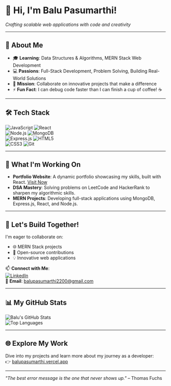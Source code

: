 # 👋 Hi, I'm Balu Pasumarthi!  
*Crafting scalable web applications with code and creativity*  

---

## 🌟 About Me  
- 🎓 **Learning**: Data Structures & Algorithms, MERN Stack Web Development  
- 💻 **Passions**: Full-Stack Development, Problem Solving, Building Real-World Solutions  
- 🚀 **Mission**: Collaborate on innovative projects that make a difference  
- ⚡ **Fun Fact**: I can debug code faster than I can finish a cup of coffee! ☕  

---

## 🛠️ Tech Stack  
![JavaScript](https://img.shields.io/badge/-JavaScript-333333?style=flat&logo=javascript)  ![React](https://img.shields.io/badge/-React-333333?style=flat&logo=react)  
![Node.js](https://img.shields.io/badge/-Node.js-333333?style=flat&logo=node.js)  ![MongoDB](https://img.shields.io/badge/-MongoDB-333333?style=flat&logo=mongodb)  
![Express.js](https://img.shields.io/badge/-Express.js-333333?style=flat&logo=express)  ![HTML5](https://img.shields.io/badge/-HTML5-333333?style=flat&logo=html5)  
![CSS3](https://img.shields.io/badge/-CSS3-333333?style=flat&logo=css3)  ![Git](https://img.shields.io/badge/-Git-333333?style=flat&logo=git)  

---

## 🌱 What I'm Working On  
- **Portfolio Website**: A dynamic portfolio showcasing my skills, built with React. [Visit Now](https://balupasumarthi.vercel.app/)  
- **DSA Mastery**: Solving problems on LeetCode and HackerRank to sharpen my algorithmic skills.  
- **MERN Projects**: Developing full-stack applications using MongoDB, Express.js, React, and Node.js.  

---

## 💞️ Let's Build Together!  
I'm eager to collaborate on:  
- 🌐 MERN Stack projects  
- 🧩 Open-source contributions  
- 💡 Innovative web applications  

📫 **Connect with Me**:  
[![LinkedIn](https://img.shields.io/badge/-LinkedIn-0077B5?style=flat&logo=linkedin)](https://www.linkedin.com/in/balupasumarthi2200/)  
📧 **Email**: balupasumarthi2200@gmail.com  

---

## 📊 My GitHub Stats  
![Balu's GitHub Stats](https://github-readme-stats.vercel.app/api?username=Balu2200&show_icons=true&theme=dracula)  
![Top Languages](https://github-readme-stats.vercel.app/api/top-langs/?username=Balu2200&layout=compact&theme=dracula)  

---

## 🌐 Explore My Work  
Dive into my projects and learn more about my journey as a developer:  
👉 [balupasumarthi.vercel.app](https://balupasumarthi.vercel.app/)  

---

*"The best error message is the one that never shows up."* – Thomas Fuchs
